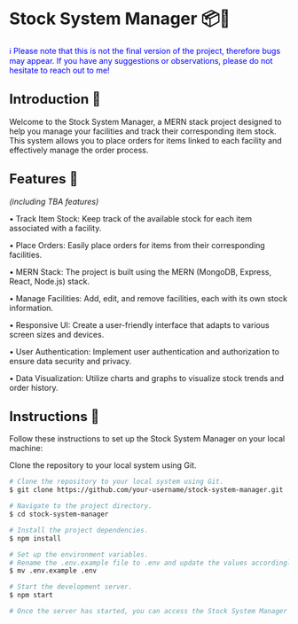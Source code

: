 # <span style="font-size: 30px"><b>Stock System Manager 📦🏢</b></span>
<span style="color: blue">ℹ️ Please note that this is not the final version of the project, therefore bugs may appear. If you have any suggestions or observations, please do not hesitate to reach out to me!</span> 

## <span style="font-size: 24px"><b>Introduction 👋</b></span>
Welcome to the Stock System Manager, a MERN stack project designed to help you manage your facilities and track their corresponding item stock. This system allows you to place orders for items linked to each facility and effectively manage the order process.

## <span style="font-size: 24px"><b>Features 🚀</b></span>
<i>(including TBA features)</i>

• Track Item Stock: Keep track of the available stock for each item associated with a facility.

• Place Orders: Easily place orders for items from their corresponding facilities.

• MERN Stack: The project is built using the MERN (MongoDB, Express, React, Node.js) stack.

• Manage Facilities: Add, edit, and remove facilities, each with its own stock information.

• Responsive UI: Create a user-friendly interface that adapts to various screen sizes and devices.

• User Authentication: Implement user authentication and authorization to ensure data security and privacy.

• Data Visualization: Utilize charts and graphs to visualize stock trends and order history.

## <span style="font-size: 24px"><b>Instructions 🔧</b></span>
Follow these instructions to set up the Stock System Manager on your local machine:

Clone the repository to your local system using Git.
```bash
# Clone the repository to your local system using Git.
$ git clone https://github.com/your-username/stock-system-manager.git

# Navigate to the project directory.
$ cd stock-system-manager

# Install the project dependencies.
$ npm install

# Set up the environment variables.
# Rename the .env.example file to .env and update the values accordingly.
$ mv .env.example .env

# Start the development server.
$ npm start

# Once the server has started, you can access the Stock System Manager on your local machine using the specified port (e.g., http://localhost:3000).
```
